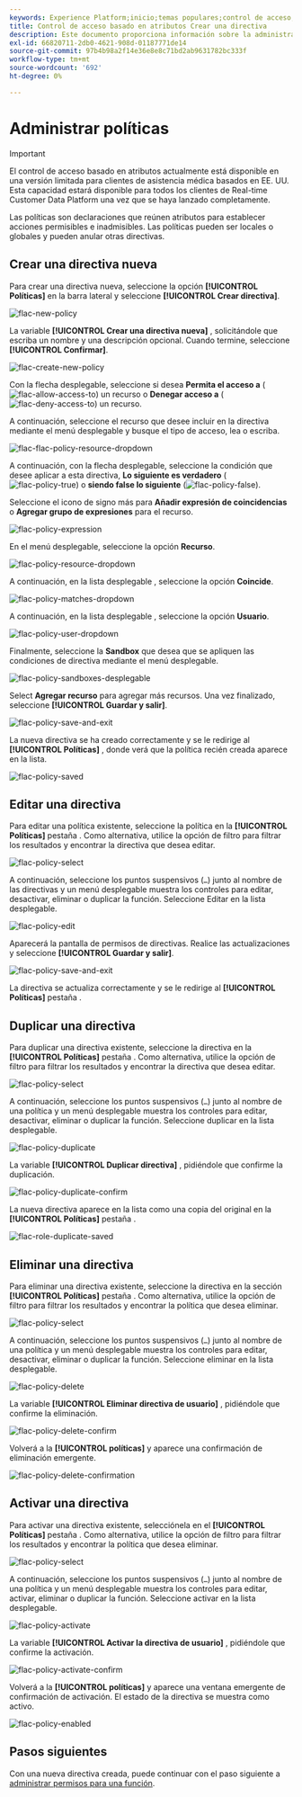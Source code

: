 ```yaml
---
keywords: Experience Platform;inicio;temas populares;control de acceso;control de acceso basado en atributos;ABAC
title: Control de acceso basado en atributos Crear una directiva
description: Este documento proporciona información sobre la administración de directivas a través de la interfaz Permisos de Adobe Experience Cloud
exl-id: 66820711-2db0-4621-908d-01187771de14
source-git-commit: 97b4b98a2f14e36e8e8c71bd2ab9631782bc333f
workflow-type: tm+mt
source-wordcount: '692'
ht-degree: 0%

---
```


# Administrar políticas

>[!IMPORTANT]
>
>El control de acceso basado en atributos actualmente está disponible en una versión limitada para clientes de asistencia médica basados en EE. UU. Esta capacidad estará disponible para todos los clientes de Real-time Customer Data Platform una vez que se haya lanzado completamente.

Las políticas son declaraciones que reúnen atributos para establecer acciones permisibles e inadmisibles. Las políticas pueden ser locales o globales y pueden anular otras directivas.

## Crear una directiva nueva

Para crear una directiva nueva, seleccione la opción **[!UICONTROL Políticas]** en la barra lateral y seleccione **[!UICONTROL Crear directiva]**.

![flac-new-policy](../../images/flac-ui/flac-new-policy.png)

La variable **[!UICONTROL Crear una directiva nueva]** , solicitándole que escriba un nombre y una descripción opcional. Cuando termine, seleccione **[!UICONTROL Confirmar]**.

![flac-create-new-policy](../../images/flac-ui/flac-create-new-policy.png)

Con la flecha desplegable, seleccione si desea **Permita el acceso a** (![flac-allow-access-to](../../images/flac-ui/flac-permit-access-to.png)) un recurso o **Denegar acceso a** (![flac-deny-access-to](../../images/flac-ui/flac-deny-access-to.png)) un recurso.

A continuación, seleccione el recurso que desee incluir en la directiva mediante el menú desplegable y busque el tipo de acceso, lea o escriba.

![flac-flac-policy-resource-dropdown](../../images/flac-ui/flac-policy-resource-dropdown.png)

A continuación, con la flecha desplegable, seleccione la condición que desee aplicar a esta directiva, **Lo siguiente es verdadero** (![flac-policy-true](../../images/flac-ui/flac-policy-true.png)) o **siendo false lo siguiente** (![flac-policy-false](../../images/flac-ui/flac-policy-false.png)).

Seleccione el icono de signo más para **Añadir expresión de coincidencias** o **Agregar grupo de expresiones** para el recurso.

![flac-policy-expression](../../images/flac-ui/flac-policy-expression.png)

En el menú desplegable, seleccione la opción **Recurso**.

![flac-policy-resource-dropdown](../../images/flac-ui/flac-policy-resource-dropdown-1.png)

A continuación, en la lista desplegable , seleccione la opción **Coincide**.

![flac-policy-matches-dropdown](../../images/flac-ui/flac-policy-matches-dropdown.png)

A continuación, en la lista desplegable , seleccione la opción **Usuario**.

![flac-policy-user-dropdown](../../images/flac-ui/flac-policy-user-dropdown.png)

Finalmente, seleccione la **Sandbox** que desea que se apliquen las condiciones de directiva mediante el menú desplegable.

![flac-policy-sandboxes-desplegable](../../images/flac-ui/flac-policy-sandboxes-dropdown.png)

Select **Agregar recurso** para agregar más recursos. Una vez finalizado, seleccione **[!UICONTROL Guardar y salir]**.

![flac-policy-save-and-exit](../../images/flac-ui/flac-policy-save-and-exit.png)

La nueva directiva se ha creado correctamente y se le redirige al **[!UICONTROL Políticas]** , donde verá que la política recién creada aparece en la lista.

![flac-policy-saved](../../images/flac-ui/flac-policy-saved.png)

## Editar una directiva

Para editar una política existente, seleccione la política en la **[!UICONTROL Políticas]** pestaña . Como alternativa, utilice la opción de filtro para filtrar los resultados y encontrar la directiva que desea editar.

![flac-policy-select](../../images/flac-ui/flac-policy-select.png)

A continuación, seleccione los puntos suspensivos (`…`) junto al nombre de las directivas y un menú desplegable muestra los controles para editar, desactivar, eliminar o duplicar la función. Seleccione Editar en la lista desplegable.

![flac-policy-edit](../../images/flac-ui/flac-policy-edit.png)

Aparecerá la pantalla de permisos de directivas. Realice las actualizaciones y seleccione **[!UICONTROL Guardar y salir]**.

![flac-policy-save-and-exit](../../images/flac-ui/flac-policy-save-and-exit.png)

La directiva se actualiza correctamente y se le redirige al **[!UICONTROL Políticas]** pestaña .

## Duplicar una directiva

Para duplicar una directiva existente, seleccione la directiva en la **[!UICONTROL Políticas]** pestaña . Como alternativa, utilice la opción de filtro para filtrar los resultados y encontrar la directiva que desea editar.

![flac-policy-select](../../images/flac-ui/flac-policy-select.png)

A continuación, seleccione los puntos suspensivos (`…`) junto al nombre de una política y un menú desplegable muestra los controles para editar, desactivar, eliminar o duplicar la función. Seleccione duplicar en la lista desplegable.

![flac-policy-duplicate](../../images/flac-ui/flac-policy-duplicate.png)

La variable **[!UICONTROL Duplicar directiva]** , pidiéndole que confirme la duplicación.

![flac-policy-duplicate-confirm](../../images/flac-ui/flac-duplicate-confirm.png)

La nueva directiva aparece en la lista como una copia del original en la **[!UICONTROL Políticas]** pestaña .

![flac-role-duplicate-saved](../../images/flac-ui/flac-role-duplicate-saved.png)

## Eliminar una directiva

Para eliminar una directiva existente, seleccione la directiva en la sección **[!UICONTROL Políticas]** pestaña . Como alternativa, utilice la opción de filtro para filtrar los resultados y encontrar la política que desea eliminar.

![flac-policy-select](../../images/flac-ui/flac-policy-select.png)

A continuación, seleccione los puntos suspensivos (`…`) junto al nombre de una política y un menú desplegable muestra los controles para editar, desactivar, eliminar o duplicar la función. Seleccione eliminar en la lista desplegable.

![flac-policy-delete](../../images/flac-ui/flac-policy-delete.png)

La variable **[!UICONTROL Eliminar directiva de usuario]** , pidiéndole que confirme la eliminación.

![flac-policy-delete-confirm](../../images/flac-ui/flac-policy-delete-confirm.png)

Volverá a la **[!UICONTROL políticas]** y aparece una confirmación de eliminación emergente.

![flac-policy-delete-confirmation](../../images/flac-ui/flac-policy-delete-confirmation.png)

## Activar una directiva

Para activar una directiva existente, selecciónela en el **[!UICONTROL Políticas]** pestaña . Como alternativa, utilice la opción de filtro para filtrar los resultados y encontrar la política que desea eliminar.

![flac-policy-select](../../images/flac-ui/flac-policy-select.png)

A continuación, seleccione los puntos suspensivos (`…`) junto al nombre de una política y un menú desplegable muestra los controles para editar, activar, eliminar o duplicar la función. Seleccione activar en la lista desplegable.

![flac-policy-activate](../../images/flac-ui/flac-policy-delete.png)

La variable **[!UICONTROL Activar la directiva de usuario]** , pidiéndole que confirme la activación.

![flac-policy-activate-confirm](../../images/flac-ui/flac-policy-activate-confirm.png)

Volverá a la **[!UICONTROL políticas]** y aparece una ventana emergente de confirmación de activación. El estado de la directiva se muestra como activo.

![flac-policy-enabled](../../images/flac-ui/flac-policy-activated.png)

## Pasos siguientes

Con una nueva directiva creada, puede continuar con el paso siguiente a [administrar permisos para una función](permissions.md).
